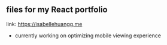 ## files for my React portfolio
link: https://isabellehuangg.me
- currently working on optimizing mobile viewing experience
